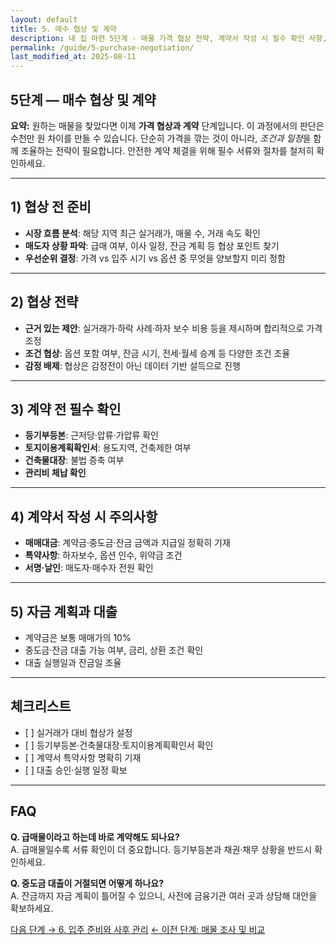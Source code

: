 ```yaml
---
layout: default
title: 5. 매수 협상 및 계약
description: 내 집 마련 5단계 - 매물 가격 협상 전략, 계약서 작성 시 필수 확인 사항, 중도금·잔금 계획까지 안전한 거래를 위한 가이드.
permalink: /guide/5-purchase-negotiation/
last_modified_at: 2025-08-11
---
```


<section class="guide-detail">

<h1>5단계 — 매수 협상 및 계약</h1>

<p><strong>요약:</strong> 원하는 매물을 찾았다면 이제 <strong>가격 협상과 계약</strong> 단계입니다. 이 과정에서의 판단은 수천만 원 차이를 만들 수 있습니다. 단순히 가격을 깎는 것이 아니라, <em>조건과 일정</em>을 함께 조율하는 전략이 필요합니다. 안전한 계약 체결을 위해 필수 서류와 절차를 철저히 확인하세요.</p>

<hr>

<h2>1) 협상 전 준비</h2>
<ul>
  <li><strong>시장 흐름 분석</strong>: 해당 지역 최근 실거래가, 매물 수, 거래 속도 확인</li>
  <li><strong>매도자 상황 파악</strong>: 급매 여부, 이사 일정, 잔금 계획 등 협상 포인트 찾기</li>
  <li><strong>우선순위 결정</strong>: 가격 vs 입주 시기 vs 옵션 중 무엇을 양보할지 미리 정함</li>
</ul>

<hr>

<h2>2) 협상 전략</h2>
<ul>
  <li><strong>근거 있는 제안</strong>: 실거래가·하락 사례·하자 보수 비용 등을 제시하며 합리적으로 가격 조정</li>
  <li><strong>조건 협상</strong>: 옵션 포함 여부, 잔금 시기, 전세·월세 승계 등 다양한 조건 조율</li>
  <li><strong>감정 배제</strong>: 협상은 감정전이 아닌 데이터 기반 설득으로 진행</li>
</ul>

<hr>

<h2>3) 계약 전 필수 확인</h2>
<ul>
  <li><strong>등기부등본</strong>: 근저당·압류·가압류 확인</li>
  <li><strong>토지이용계획확인서</strong>: 용도지역, 건축제한 여부</li>
  <li><strong>건축물대장</strong>: 불법 증축 여부</li>
  <li><strong>관리비 체납 확인</strong></li>
</ul>

<hr>

<h2>4) 계약서 작성 시 주의사항</h2>
<ul>
  <li><strong>매매대금</strong>: 계약금·중도금·잔금 금액과 지급일 정확히 기재</li>
  <li><strong>특약사항</strong>: 하자보수, 옵션 인수, 위약금 조건</li>
  <li><strong>서명·날인</strong>: 매도자·매수자 전원 확인</li>
</ul>

<hr>

<h2>5) 자금 계획과 대출</h2>
<ul>
  <li>계약금은 보통 매매가의 10%</li>
  <li>중도금·잔금 대출 가능 여부, 금리, 상환 조건 확인</li>
  <li>대출 실행일과 잔금일 조율</li>
</ul>

<hr>

<h2>체크리스트</h2>
<ul>
  <li>[ ] 실거래가 대비 협상가 설정</li>
  <li>[ ] 등기부등본·건축물대장·토지이용계획확인서 확인</li>
  <li>[ ] 계약서 특약사항 명확히 기재</li>
  <li>[ ] 대출 승인·실행 일정 확보</li>
</ul>

<hr>

<h2>FAQ</h2>
<p><strong>Q. 급매물이라고 하는데 바로 계약해도 되나요?</strong><br>
A. 급매물일수록 서류 확인이 더 중요합니다. 등기부등본과 채권·채무 상황을 반드시 확인하세요.</p>

<p><strong>Q. 중도금 대출이 거절되면 어떻게 하나요?</strong><br>
A. 잔금까지 자금 계획이 틀어질 수 있으니, 사전에 금융기관 여러 곳과 상담해 대안을 확보하세요.</p>

<p>
<a class="btn primary" href="{{ '/guide/6-move-in-management/' | relative_url }}">다음 단계 → 6. 입주 준비와 사후 관리</a>
<a class="btn" href="{{ '/guide/4-property-research/' | relative_url }}">← 이전 단계: 매물 조사 및 비교</a>
</p>

</section>
